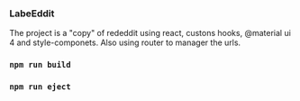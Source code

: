 
### LabeEddit 

The project is a "copy" of rededdit using react, custons hooks, @material ui  4 and style-componets.  Also using router to manager the urls. 


### `npm run build`


### `npm run eject`

